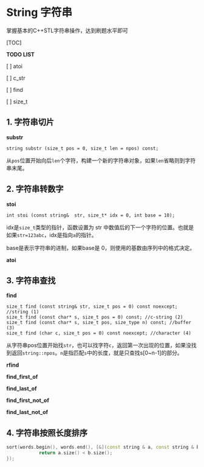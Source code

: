 # String 字符串

掌握基本的C++STL字符串操作，达到刷题水平即可

[TOC]

**TODO LIST**

[ ] atoi

[ ] c_str

[ ] find

[ ] size_t





## 1. 字符串切片

**substr**

`string substr (size_t pos = 0, size_t len = npos) const;`

从`pos`位置开始向后`len`个字符，构建一个新的字符串对象，如果`len`省略则到字符串末尾。



## 2. 字符串转数字

**stoi**

`int stoi (const string&  str, size_t* idx = 0, int base = 10);`

idx是`size_t`类型的指针，函数设置为 str 中数值后的下一个字符的位置。也就是如果`str=123abc`，idx是指向`a`的指针。

base是表示字符串的进制，如果base是 0，则使用的基数由序列中的格式决定。



**atoi**



## 3. 字符串查找

**find**

```
size_t find (const string& str, size_t pos = 0) const noexcept; //string (1)	
size_t find (const char* s, size_t pos = 0) const; //c-string (2)	
size_t find (const char* s, size_t pos, size_type n) const; //buffer (3)
size_t find (char c, size_t pos = 0) const noexcept; //character (4)
```

从字符串pos位置开始找`str`，也可以找字符`c`，返回第一次出现的位置，如果没找到返回`string::npos`。`n`是指匹配`s`中的长度，就是只查找s[0~n-1]的部分。



**rfind**

**find_first_of**

**find_last_of**

**find_first_not_of**

**find_last_not_of**



## 4. 字符串按照长度排序

```C++
sort(words.begin(), words.end(), [&](const string & a, const string & b){
            return a.size() < b.size(); 
});
```

